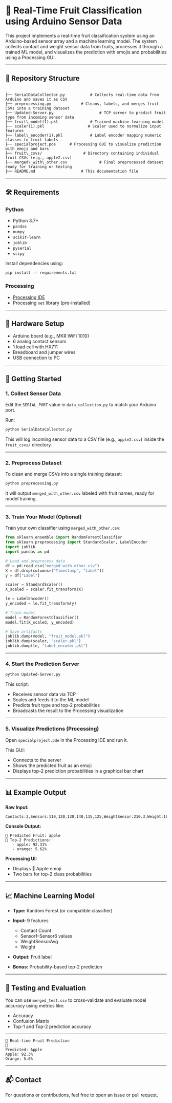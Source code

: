 
# 🍎 Real-Time Fruit Classification using Arduino Sensor Data

This project implements a real-time fruit classification system using an Arduino-based sensor array and a machine learning model. The system collects contact and weight sensor data from fruits, processes it through a trained ML model, and visualizes the prediction with emojis and probabilities using a Processing GUI.

---

## 📁 Repository Structure

```

├── SerialDataCollector.py           # Collects real-time data from Arduino and saves it as CSV
├── preprocessing.py             # Cleans, labels, and merges fruit CSVs into a training dataset
├── Updated-Server.py                    # TCP server to predict fruit type from incoming sensor data
├── fruit\_model(1).pkl              # Trained machine learning model
├── scaler(1).pkl                   # Scaler used to normalize input features
├── label\_encoder(1).pkl            # Label encoder mapping numeric classes to fruit labels
├── specialproject.pde      # Processing GUI to visualize prediction with emoji and bars
├── fruit\_csvs/                  # Directory containing individual fruit CSVs (e.g., apple2.csv)
├── merged\_with\_other.csv              # Final preprocessed dataset ready for training or testing
├── README.md                    # This documentation file

````

---

## 🛠 Requirements

### Python
- Python 3.7+
- `pandas`
- `numpy`
- `scikit-learn`
- `joblib`
- `pyserial`
- `scipy`

Install dependencies using:
```bash
pip install -r requirements.txt
````

### Processing

* [Processing IDE](https://processing.org/download/)
* Processing `net` library (pre-installed)

---

## 🔌 Hardware Setup

* Arduino board (e.g., MKR WiFi 1010)
* 6 analog contact sensors
* 1 load cell with HX711
* Breadboard and jumper wires
* USB connection to PC

---

## 🚀 Getting Started

### 1. Collect Sensor Data

Edit the `SERIAL_PORT` value in `data_collection.py` to match your Arduino port.

Run:

```bash
python SerialDataCollector.py
```

This will log incoming sensor data to a CSV file (e.g., `apple2.csv`) inside the `fruit_csvs/` directory.

---

### 2. Preprocess Dataset

To clean and merge CSVs into a single training dataset:

```bash
python preprocessing.py
```

It will output `merged_with_other.csv` labeled with fruit names, ready for model training.

---

### 3. Train Your Model (Optional)

Train your own classifier using `merged_with_other.csv`:

```python
from sklearn.ensemble import RandomForestClassifier
from sklearn.preprocessing import StandardScaler, LabelEncoder
import joblib
import pandas as pd

# Load and preprocess data
df = pd.read_csv("merged_with_other.csv")
X = df.drop(columns=["Timestamp", "Label"])
y = df["Label"]

scaler = StandardScaler()
X_scaled = scaler.fit_transform(X)

le = LabelEncoder()
y_encoded = le.fit_transform(y)

# Train model
model = RandomForestClassifier()
model.fit(X_scaled, y_encoded)

# Save artifacts
joblib.dump(model, "fruit_model.pkl")
joblib.dump(scaler, "scaler.pkl")
joblib.dump(le, "label_encoder.pkl")
```

---

### 4. Start the Prediction Server

```bash
python Updated-Server.py
```

This script:

* Receives sensor data via TCP
* Scales and feeds it to the ML model
* Predicts fruit type and top-2 probabilities
* Broadcasts the result to the Processing visualization

---

### 5. Visualize Predictions (Processing)

Open `specialproject.pde` in the Processing IDE and run it.

This GUI:

* Connects to the server
* Shows the predicted fruit as an emoji
* Displays top-2 prediction probabilities in a graphical bar chart

---

## 📊 Example Output

**Raw Input:**

```
Contacts:3,Sensors:110,120,130,140,115,125,WeightSensor:210.3,Weight:165.0
```

**Console Output:**

```
🍎 Predicted Fruit: apple
🔢 Top-2 Predictions:
   - apple: 92.31%
   - orange: 5.62%
```

**Processing UI:**

* Displays 🍎 Apple emoji
* Two bars for top-2 class probabilities

---

## 📈 Machine Learning Model

* **Type:** Random Forest (or compatible classifier)
* **Input:** 9 features

  * Contact Count
  * Sensor1–Sensor6 values
  * WeightSensorAvg
  * Weight
* **Output:** Fruit label
* **Bonus:** Probability-based top-2 prediction

---

## 🧪 Testing and Evaluation

You can use `merged_test.csv` to cross-validate and evaluate model accuracy using metrics like:

* Accuracy
* Confusion Matrix
* Top-1 and Top-2 prediction accuracy

---

```
📡 Real-time Fruit Prediction
🍎
Predicted: Apple
Apple: 92.3%
Orange: 5.6%
```


---

## 📬 Contact

For questions or contributions, feel free to open an issue or pull request.

```
